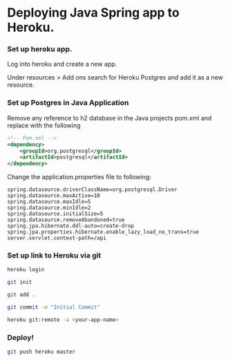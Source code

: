 # Deploying Java Spring app to Heroku. 


### Set up heroku app. 

Log into heroku and create a new app. 

Under resources > Add ons search for Heroku Postgres and add it as a new resource. 

### Set up Postgres in Java Application

Remove any reference to h2 database in the Java projects pom.xml and replace with the following

```xml
<!-- Pom.xml -->
<dependency>
	<groupId>org.postgresql</groupId>
	<artifactId>postgresql</artifactId>
</dependency>

```

Change the application.properties file to following:


```
spring.datasource.driverClassName=org.postgresql.Driver
spring.datasource.maxActive=10
spring.datasource.maxIdle=5
spring.datasource.minIdle=2
spring.datasource.initialSize=5
spring.datasource.removeAbandoned=true
spring.jpa.hibernate.ddl-auto=create-drop
spring.jpa.properties.hibernate.enable_lazy_load_no_trans=true
server.servlet.context-path=/api
```



### Set up link to Heroku via git

```bash
heroku login

git init

git add .

git commit -m "Initial Commit"

heroku git:remote -a <your-app-name> 
```


### Deploy!

```bash
git push heroku master
```